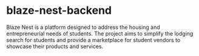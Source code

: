 # blaze-nest-backend
Blaze Nest is a platform designed to address the housing and entrepreneurial needs of students. The project aims to simplify the lodging search for students and provide a marketplace for student vendors to showcase their products and services.
